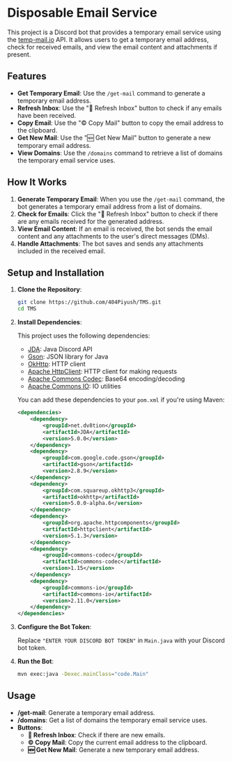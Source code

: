 # Disposable Email Service

This project is a Discord bot that provides a temporary email service using the [temp-mail.io](https://temp-mail.io) API. It allows users to get a temporary email address, check for received emails, and view the email content and attachments if present.

## Features

- **Get Temporary Email**: Use the `/get-mail` command to generate a temporary email address.
- **Refresh Inbox**: Use the "🔄️ Refresh Inbox" button to check if any emails have been received.
- **Copy Email**: Use the "©️ Copy Mail" button to copy the email address to the clipboard.
- **Get New Mail**: Use the "🆕 Get New Mail" button to generate a new temporary email address.
- **View Domains**: Use the `/domains` command to retrieve a list of domains the temporary email service uses.

## How It Works

1. **Generate Temporary Email**: When you use the `/get-mail` command, the bot generates a temporary email address from a list of domains.
2. **Check for Emails**: Click the "🔄️ Refresh Inbox" button to check if there are any emails received for the generated address.
3. **View Email Content**: If an email is received, the bot sends the email content and any attachments to the user's direct messages (DMs).
4. **Handle Attachments**: The bot saves and sends any attachments included in the received email.

## Setup and Installation

1. **Clone the Repository**:

    ```sh
    git clone https://github.com/404Piyush/TMS.git
    cd TMS
    ```

2. **Install Dependencies**:

   This project uses the following dependencies:
   - [JDA](https://github.com/DV8FromTheWorld/JDA): Java Discord API
   - [Gson](https://github.com/google/gson): JSON library for Java
   - [OkHttp](https://square.github.io/okhttp/): HTTP client
   - [Apache HttpClient](https://hc.apache.org/httpcomponents-client-5.1.x/): HTTP client for making requests
   - [Apache Commons Codec](https://commons.apache.org/proper/commons-codec/): Base64 encoding/decoding
   - [Apache Commons IO](https://commons.apache.org/proper/commons-io/): IO utilities

   You can add these dependencies to your `pom.xml` if you're using Maven:

    ```XML
    <dependencies>
        <dependency>
            <groupId>net.dv8tion</groupId>
            <artifactId>JDA</artifactId>
            <version>5.0.0</version>
        </dependency>
        <dependency>
            <groupId>com.google.code.gson</groupId>
            <artifactId>gson</artifactId>
            <version>2.8.9</version>
        </dependency>
        <dependency>
            <groupId>com.squareup.okhttp3</groupId>
            <artifactId>okhttp</artifactId>
            <version>5.0.0-alpha.6</version>
        </dependency>
        <dependency>
            <groupId>org.apache.httpcomponents</groupId>
            <artifactId>httpclient</artifactId>
            <version>5.1.3</version>
        </dependency>
        <dependency>
            <groupId>commons-codec</groupId>
            <artifactId>commons-codec</artifactId>
            <version>1.15</version>
        </dependency>
        <dependency>
            <groupId>commons-io</groupId>
            <artifactId>commons-io</artifactId>
            <version>2.11.0</version>
        </dependency>
    </dependencies>
    ```

3. **Configure the Bot Token**:

   Replace `"ENTER YOUR DISCORD BOT TOKEN"` in `Main.java` with your Discord bot token.

4. **Run the Bot**:

    ```sh
    mvn exec:java -Dexec.mainClass="code.Main"
    ```

## Usage

- **/get-mail**: Generate a temporary email address.
- **/domains**: Get a list of domains the temporary email service uses.
- **Buttons**:
  - **🔄️ Refresh Inbox**: Check if there are new emails.
  - **©️ Copy Mail**: Copy the current email address to the clipboard.
  - **🆕 Get New Mail**: Generate a new temporary email address.

